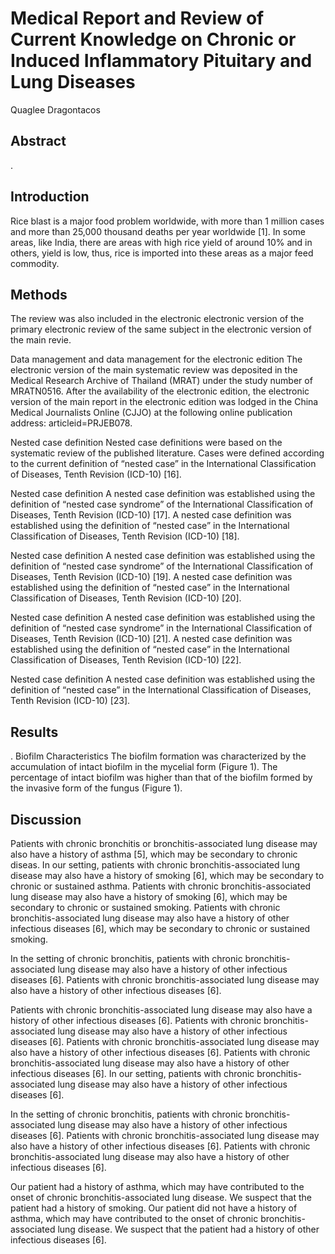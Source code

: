 # Medical Report and Review of Current Knowledge on Chronic or Induced Inflammatory Pituitary and Lung Diseases
Quaglee Dragontacos


## Abstract
.


## Introduction
Rice blast is a major food problem worldwide, with more than 1 million cases and more than 25,000 thousand deaths per year worldwide [1]. In some areas, like India, there are areas with high rice yield of around 10% and in others, yield is low, thus, rice is imported into these areas as a major feed commodity.


## Methods
The review was also included in the electronic electronic version of the primary electronic review of the same subject in the electronic version of the main revie.

Data management and data management for the electronic edition
The electronic version of the main systematic review was deposited in the Medical Research Archive of Thailand (MRAT) under the study number of MRATN0516. After the availability of the electronic edition, the electronic version of the main report in the electronic edition was lodged in the China Medical Journalists Online (CJJO) at the following online publication address: articleid=PRJEB078.

Nested case definition
Nested case definitions were based on the systematic review of the published literature. Cases were defined according to the current definition of “nested case” in the International Classification of Diseases, Tenth Revision (ICD-10) [16].

Nested case definition
A nested case definition was established using the definition of “nested case syndrome” of the International Classification of Diseases, Tenth Revision (ICD-10) [17]. A nested case definition was established using the definition of “nested case” in the International Classification of Diseases, Tenth Revision (ICD-10) [18].

Nested case definition
A nested case definition was established using the definition of “nested case syndrome” of the International Classification of Diseases, Tenth Revision (ICD-10) [19]. A nested case definition was established using the definition of “nested case” in the International Classification of Diseases, Tenth Revision (ICD-10) [20].

Nested case definition
A nested case definition was established using the definition of “nested case syndrome” in the International Classification of Diseases, Tenth Revision (ICD-10) [21]. A nested case definition was established using the definition of “nested case” in the International Classification of Diseases, Tenth Revision (ICD-10) [22].

Nested case definition
A nested case definition was established using the definition of “nested case” in the International Classification of Diseases, Tenth Revision (ICD-10) [23].


## Results
. Biofilm Characteristics
The biofilm formation was characterized by the accumulation of intact biofilm in the mycelial form (Figure 1). The percentage of intact biofilm was higher than that of the biofilm formed by the invasive form of the fungus (Figure 1).


## Discussion
Patients with chronic bronchitis or bronchitis-associated lung disease may also have a history of asthma [5], which may be secondary to chronic diseas. In our setting, patients with chronic bronchitis-associated lung disease may also have a history of smoking [6], which may be secondary to chronic or sustained asthma. Patients with chronic bronchitis-associated lung disease may also have a history of smoking [6], which may be secondary to chronic or sustained smoking. Patients with chronic bronchitis-associated lung disease may also have a history of other infectious diseases [6], which may be secondary to chronic or sustained smoking.

In the setting of chronic bronchitis, patients with chronic bronchitis-associated lung disease may also have a history of other infectious diseases [6]. Patients with chronic bronchitis-associated lung disease may also have a history of other infectious diseases [6].

Patients with chronic bronchitis-associated lung disease may also have a history of other infectious diseases [6]. Patients with chronic bronchitis-associated lung disease may also have a history of other infectious diseases [6]. Patients with chronic bronchitis-associated lung disease may also have a history of other infectious diseases [6]. Patients with chronic bronchitis-associated lung disease may also have a history of other infectious diseases [6]. In our setting, patients with chronic bronchitis-associated lung disease may also have a history of other infectious diseases [6].

In the setting of chronic bronchitis, patients with chronic bronchitis-associated lung disease may also have a history of other infectious diseases [6]. Patients with chronic bronchitis-associated lung disease may also have a history of other infectious diseases [6]. Patients with chronic bronchitis-associated lung disease may also have a history of other infectious diseases [6].

Our patient had a history of asthma, which may have contributed to the onset of chronic bronchitis-associated lung disease. We suspect that the patient had a history of smoking. Our patient did not have a history of asthma, which may have contributed to the onset of chronic bronchitis-associated lung disease. We suspect that the patient had a history of other infectious diseases [6].
